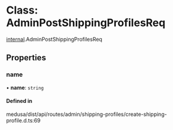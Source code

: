 # Class: AdminPostShippingProfilesReq

[internal](../modules/internal-24.md).AdminPostShippingProfilesReq

## Properties

### name

• **name**: `string`

#### Defined in

medusa/dist/api/routes/admin/shipping-profiles/create-shipping-profile.d.ts:69
